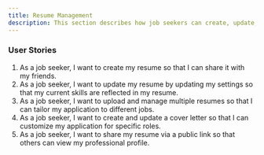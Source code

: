 ```yaml
---
title: Resume Management
description: This section describes how job seekers can create, update, and manage multiple resumes and cover letters. It also includes options for sharing resumes publicly.
---
```


### User Stories

1. As a job seeker, I want to create my resume so that I can share it with my friends.
2. As a job seeker, I want to update my resume by updating my settings so that my current skills are reflected in my resume.
3. As a job seeker, I want to upload and manage multiple resumes so that I can tailor my application to different jobs.
4. As a job seeker, I want to create and update a cover letter so that I can customize my application for specific roles.
5. As a job seeker, I want to share my resume via a public link so that others can view my professional profile.

